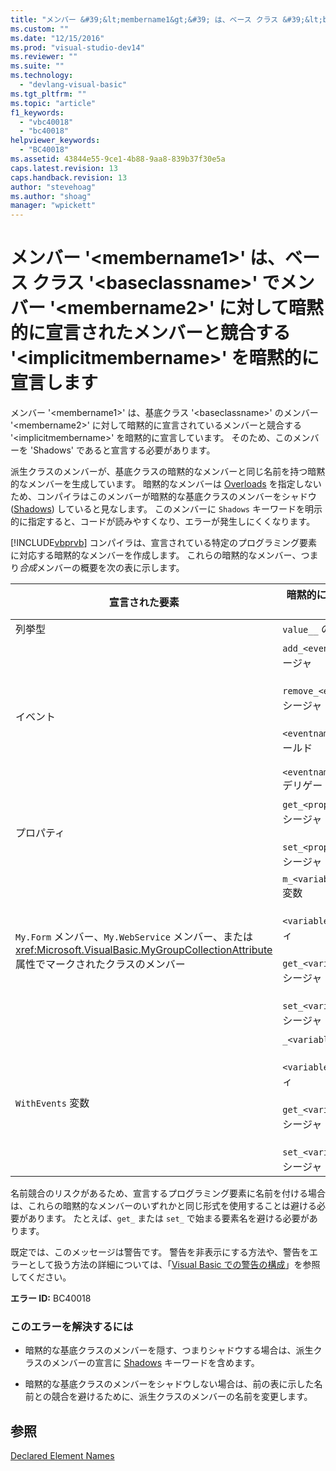 ```yaml
---
title: "メンバー &#39;&lt;membername1&gt;&#39; は、ベース クラス &#39;&lt;baseclassname&gt;&#39; でメンバー &#39;&lt;membername2&gt;&#39; に対して暗黙的に宣言されたメンバーと競合する &#39;&lt;implicitmembername&gt;&#39; を暗黙的に宣言します | Microsoft Docs"
ms.custom: ""
ms.date: "12/15/2016"
ms.prod: "visual-studio-dev14"
ms.reviewer: ""
ms.suite: ""
ms.technology: 
  - "devlang-visual-basic"
ms.tgt_pltfrm: ""
ms.topic: "article"
f1_keywords: 
  - "vbc40018"
  - "bc40018"
helpviewer_keywords: 
  - "BC40018"
ms.assetid: 43844e55-9ce1-4b88-9aa8-839b37f30e5a
caps.latest.revision: 13
caps.handback.revision: 13
author: "stevehoag"
ms.author: "shoag"
manager: "wpickett"
---
```

# メンバー &#39;&lt;membername1&gt;&#39; は、ベース クラス &#39;&lt;baseclassname&gt;&#39; でメンバー &#39;&lt;membername2&gt;&#39; に対して暗黙的に宣言されたメンバーと競合する &#39;&lt;implicitmembername&gt;&#39; を暗黙的に宣言します
メンバー '\<membername1\>' は、基底クラス '\<baseclassname\>' のメンバー '\<membername2\>' に対して暗黙的に宣言されているメンバーと競合する '\<implicitmembername\>' を暗黙的に宣言しています。 そのため、このメンバーを 'Shadows' であると宣言する必要があります。  
  
 派生クラスのメンバーが、基底クラスの暗黙的なメンバーと同じ名前を持つ暗黙的なメンバーを生成しています。 暗黙的なメンバーは [Overloads](../Topic/Overloads%20\(Visual%20Basic\).md) を指定しないため、コンパイラはこのメンバーが暗黙的な基底クラスのメンバーをシャドウ \([Shadows](../Topic/Shadows%20\(Visual%20Basic\).md)\) していると見なします。 このメンバーに `Shadows` キーワードを明示的に指定すると、コードが読みやすくなり、エラーが発生しにくくなります。  
  
 [!INCLUDE[vbprvb](../Token/vbprvb_md.md)] コンパイラは、宣言されている特定のプログラミング要素に対応する暗黙的なメンバーを作成します。 これらの暗黙的なメンバー、つまり*合成*メンバーの概要を次の表に示します。  
  
|宣言された要素|暗黙的に作成されるメンバー|  
|-------------|-------------------|  
|列挙型|`value__` のメンバー|  
|イベント|`add_<eventname>` プロシージャ<br /><br /> `remove_<eventname>` プロシージャ<br /><br /> `<eventname>Event` のフィールド<br /><br /> `<eventname>EventHandler` デリゲート|  
|プロパティ|`get_<propertyname>` プロシージャ<br /><br /> `set_<propertyname>` プロシージャ|  
|`My.Form` メンバー、`My.WebService` メンバー、または <xref:Microsoft.VisualBasic.MyGroupCollectionAttribute> 属性でマークされたクラスのメンバー|`m_<variablename>` `Static` 変数<br /><br /> `<variablename>` プロパティ<br /><br /> `get_<variablename>` プロシージャ<br /><br /> `set_<variablename>` プロシージャ|  
|`WithEvents` 変数|`_<variablename>` 変数<br /><br /> `<variablename>` プロパティ<br /><br /> `get_<variablename>` プロシージャ<br /><br /> `set_<variablename>` プロシージャ|  
  
 名前競合のリスクがあるため、宣言するプログラミング要素に名前を付ける場合は、これらの暗黙的なメンバーのいずれかと同じ形式を使用することは避ける必要があります。 たとえば、`get_` または `set_` で始まる要素名を避ける必要があります。  
  
 既定では、このメッセージは警告です。 警告を非表示にする方法や、警告をエラーとして扱う方法の詳細については、「[Visual Basic での警告の構成](../Topic/Configuring%20Warnings%20in%20Visual%20Basic.md)」を参照してください。  
  
 **エラー ID:** BC40018  
  
### このエラーを解決するには  
  
-   暗黙的な基底クラスのメンバーを隠す、つまりシャドウする場合は、派生クラスのメンバーの宣言に [Shadows](../Topic/Shadows%20\(Visual%20Basic\).md) キーワードを含めます。  
  
-   暗黙的な基底クラスのメンバーをシャドウしない場合は、前の表に示した名前との競合を避けるために、派生クラスのメンバーの名前を変更します。  
  
## 参照  
 [Declared Element Names](../Topic/Declared%20Element%20Names%20\(Visual%20Basic\).md)